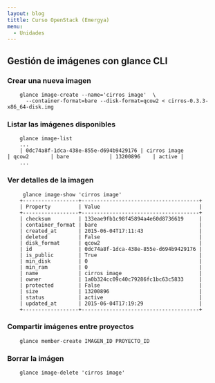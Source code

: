 ```yaml
---
layout: blog
tittle: Curso OpenStack (Emergya)
menu:
  - Unidades
---
```


## Gestión de imágenes con glance CLI

### Crear una nueva imagen

		glance image-create --name='cirros image'  \
		  --container-format=bare --disk-format=qcow2 < cirros-0.3.3-x86_64-disk.img

### Listar las imágenes disponibles

		glance image-list
		...
		| 0dc74a8f-1dca-438e-855e-d694b9429176 | cirros image                                           | qcow2       | bare             | 13200896    | active |
		...

### Ver detalles de la imagen

		 glance image-show 'cirros image'
		+------------------+--------------------------------------+
		| Property         | Value                                |
		+------------------+--------------------------------------+
		| checksum         | 133eae9fb1c98f45894a4e60d8736619     |
		| container_format | bare                                 |
		| created_at       | 2015-06-04T17:11:43                  |
		| deleted          | False                                |
		| disk_format      | qcow2                                |
		| id               | 0dc74a8f-1dca-438e-855e-d694b9429176 |
		| is_public        | True                                 |
		| min_disk         | 0                                    |
		| min_ram          | 0                                    |
		| name             | cirros image                         |
		| owner            | 1a0b324cc09c40c79286fc1bc63c5833     |
		| protected        | False                                |
		| size             | 13200896                             |
		| status           | active                               |
		| updated_at       | 2015-06-04T17:19:29                  |
		+------------------+--------------------------------------+

### Compartir imágenes entre proyectos

		glance member-create IMAGEN_ID PROYECTO_ID

### Borrar la imágen

		glance image-delete 'cirros image'

